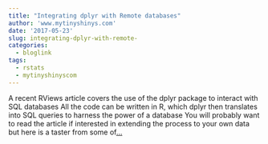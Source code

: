 ```yaml
---
title: "Integrating dplyr with Remote databases"
author: 'www.mytinyshinys.com'
date: '2017-05-23'
slug: integrating-dplyr-with-remote-
categories:
  - bloglink
tags:
  - rstats
  - mytinyshinyscom
---
```


A recent RViews article covers the use of the dplyr package to interact with SQL databases All the code can be written in R, which dplyr then translates into SQL queries to harness the power of a database You will probably want to read the article if interested in extending the process to your own data but here is a taster from some of[... <i class="fas fa-external-link-alt"></i>](https://www.mytinyshinys.com/2017/05/23/remotedatabases/)

